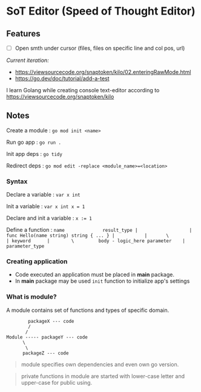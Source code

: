 # SoT Editor (Speed of Thought Editor)

## Features


- [ ] Open smth under cursor (files, files on specific line and col pos, url)


_Current iteration:_
- https://viewsourcecode.org/snaptoken/kilo/02.enteringRawMode.html
- https://go.dev/doc/tutorial/add-a-test


I learn Golang while creating console text-editor according to https://viewsourcecode.org/snaptoken/kilo

## Notes

Create a module
:   `go mod init <name>`

Run go app
:   `go run .`

Init app deps
:   `go tidy`

Redirect deps
:   `go mod edit -replace <module_name>=<location>`


### Syntax

Declare a variable
:   `var x int`

Init a variable
:   ```
    var x int
    x = 1
    ```

Declare and init a variable
:   `x := 1`

Define a function
:   ```
        name              result_type
         |                   |
    func Hello(name string) string { ... }
      |           |       \            |
     keyword      |        \         body - logic_here
              parameter    |
                     parameter_type
    ```


### Creating application

- Code executed an application must be placed in **main** package.
- In **main** package may be used `init` function to initialize app's settings


### What is module?

A module contains set of functions and types of specific domain.

```
        packageX --- code
        /
       /
Module ----- packageY --- code
      \
       \
      packageZ --- code
```

> module specifies own dependencies and even own go version.

> private functions in module are started with lower-case letter and upper-case for public using.
